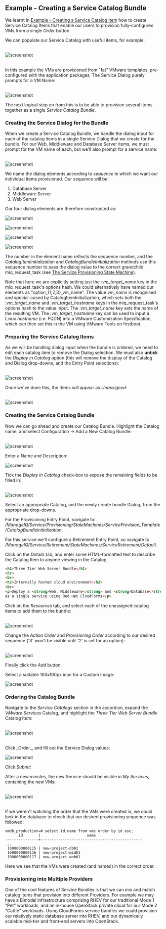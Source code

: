 ## Example - Creating a Service Catalog Bundle

We learnt in [Example - Creating a Service Catalog Item](creating_a_service_item.md) how to create Service Catalog Items that enable our users to provision fully-configured VMs from a single _Order_ button.

We can populate our Service Catalog with useful items, for example:
<br> <br>

![screenshot](images/screenshot36.png)

<br>
In this example the VMs are provisioned from "fat" VMware templates, pre-configured with the application packages. The Service Dialog purely prompts for a VM Name:
<br> <br>

![screenshot](images/screenshot38.png)


The next logical step on from this is to be able to provision several items together as a single _Service Catalog Bundle_.

### Creating the Service Dialog for the Bundle

When we create a Service Catalog Bundle, we handle the dialog input for each of the catalog items in a single Service Dialog that we create for the bundle. For our Web, Middleware and Database Server items, we must prompt for the VM name of each, but we'll also prompt for a service name:
<br> <br>

![screenshot](images/screenshot37.png)

We name the dialog elements according to _sequence_ in which we want our individual items provisioned. Our sequence will be:

1. Database Server
2. Middleware Server
3. Web Server

Our four dialog elements are therefore constructed as:

![screenshot](images/screenshot39.png)

![screenshot](images/screenshot40.png)

![screenshot](images/screenshot41.png)

![screenshot](images/screenshot42.png)

The number in the element name reflects the sequence number, and the _CatalogItemInitialization_ and _CatalogBundleInitialization_ methods use this sequence number to pass the dialog value to the correct grandchild miq\_request\_task (see [The Service Provisioning State Machine](state_machine.md)).

Note that here we are explicitly setting just the _:vm\_target\_name_ key in the miq\_request\_task's options hash. We could alternatively have named our elements as "option\_{1,2,3}\_vm_name". The value _vm\_name_ is recognised and special-cased by CatalogItemInitialization, which sets both the _:vm\_target\_name_ and _:vm\_target\_hostname_ keys in the miq\_request\_task's options hash to the value input. The _:vm\_target\_name_ key sets the name of the resulting VM. The _:vm\_target\_hostname_ key can be used to input a Linux _hostname_ (i.e. FQDN) into a VMware Customization Specification, which can then set this in the VM using VMware Tools on firstboot.

### Preparing the Service Catalog Items

As we will be handling dialog input when the bundle is ordered, we need to edit each catalog item to remove the Dialog selection. We must also **untick** the _Display in Catalog_ option (this will remove the display of the Catalog and Dialog drop-downs, and the Entry Point selections):
<br> <br>

![screenshot](images/screenshot43.png)

Once we've done this, the Items will appear as _Unassigned_:
<br> <br>

![screenshot](images/screenshot44.png)

### Creating the Service Catalog Bundle
Now we can go ahead and create our Catalog Bundle. Highlight the Catalog name, and select Configuration -> Add a New Catalog Bundle:
<br> <br>

![screenshot](images/screenshot45.png)

Enter a Name and Description:

![screenshot](images/screenshot46.png)

Tick the _Display in Catalog_ check-box to expose the remaining fields to be filled in:
<br><br>

![screenshot](images/screenshot47.png)

Select an appropriate Catalog, and the newly create bundle Dialog, from the appropriate drop-downs. 

For the Provisioning Entry Point, navigate to: _/ManageIQ/Service/Provisioning/StateMachines/ServiceProvision\_Template/CatalogBundleInitialization_. 

For this service we'll configure a Retirement Entry Point, so navigate to _/ManageIQ/Service/Retirement/StateMachines/ServiceRetirement/Default_.


Click on the _Details_ tab, and enter some HTML-formatted text to describe the Catalog Item to anyone viewing in the Catalog. 

```html
<h1>Three Tier Web Server Bundle</h1>  
<hr>  
<br>  
<h2>Internally hosted cloud environment</h2>  
<br>  
<p>Deploy a <strong>Web, Middleware</strong> and <strong>Database</strong> server together 
as a single service using Red Hat CloudForms</p>
```

Click on the _Resources_ tab, and select each of the unassigned catalog items to add them to the bundle:
<br><br>

![screenshot](images/screenshot48.png)

Change the _Action Order_ and _Provisioning Order_ according to our desired sequence ('3' won't be visible until '2' is set for an option):
<br><br>

![screenshot](images/screenshot49.png)

Finally click the _Add_ button.

Select a suitable 100x100px icon for a Custom Image:

![screenshot](images/screenshot50.png)

### Ordering the Catalog Bundle

Navigate to the _Service Catalogs_ section in the accordion, expand the _VMware Services_ Catalog, and highlight the _Three Tier Web Server Bundle_ Catalog Item:
<br><br>

![screenshot](images/screenshot51.png)

<br>
Click _Order_, and fill out the Service Dialog values:

![screenshot](images/screenshot52.png)

Click _Submit_

After a new minutes, the new Service should be visible in _My Services_, containing the new VMs:
<br><br>

![screenshot](images/screenshot53.png)

<br>
If we weren't watching the order that the VMs were created in, we could look in the database to check that our desired provisioning sequence was followed:

```
vmdb_production=# select id,name from vms order by id asc;
      id       |                     name
---------------+----------------------------------------------
...
 1000000000115 | new-project-db01
 1000000000116 | new-project-mid01
 1000000000117 | new-project-web01
```

Here we see that the VMs were created (and named) in the correct order.

### Provisioning into Multiple Providers

One of the cool features of Service Bundles is that we can mix and match catalog items that provision into different Providers. For example we may have a Bimodal infrastructure comprising RHEV for our traditional Mode 1 "Pet" workloads, and an in-house OpenStack private cloud for our Mode 2 "Cattle" workloads. Using CloudForms service bundles we could provision our relatively static database server into RHEV, and our dynamically scalable mid-tier and front-end servers into OpenStack.


